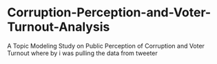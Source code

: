 # Corruption-Perception-and-Voter-Turnout-Analysis
A Topic Modeling Study on Public Perception of Corruption and Voter Turnout where by i was pulling the data from tweeter
